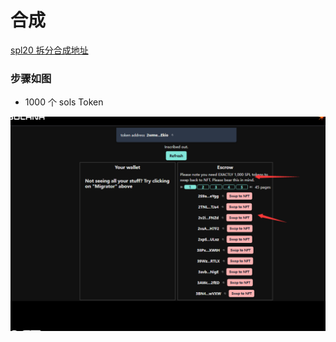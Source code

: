 # 合成

[spl20 拆分合成地址](https://www.spl20.io/libremigrator/DGn2nHnGqLucsfZiVgvJy4MFShkJJskHdix7WQ4eezQF)

### 步骤如图

- 1000 个 sols Token

![composis](./../../.vuepress/public/images/composis.png "composis")
